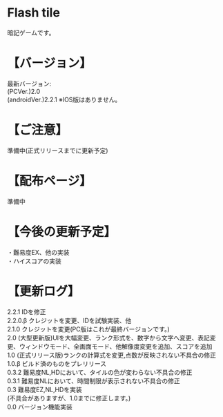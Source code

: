 # Flash tile
暗記ゲームです。
# 【バージョン】
最新バージョン:  
(PCVer.)2.0  
(androidVer.)2.2.1 
※IOS版はありません。
# 【ご注意】
準備中(正式リリースまでに更新予定)
# 【配布ページ】
準備中
# 【今後の更新予定】
・難易度EX、他の実装  
・ハイスコアの実装
# 【更新ログ】
2.2.1 IDを修正  
2.2.0.β クレジットを変更、IDを試験実装、他  
2.1.0 クレジットを変更(PC版はこれが最終バージョンです。)  
2.0 (大型更新版)UIを大幅変更、ランク形式を、数字から文字へ変更、表記変更、ウィンドウモード、全画面モード、他解像度変更を追加、スコアを追加  
1.0 (正式リリース版)ランクの計算式を変更,点数が反映されない不具合の修正  
1.0.β ビルド済のものをプレリリース  
0.3.2 難易度NL,HDにおいて、タイルの色が変わらない不具合の修正  
0.3.1 難易度NLにおいて、時間制限が表示されない不具合の修正  
0.3 難易度EZ,NL,HDを実装  
(不具合がありますが、1.0までに修正します。)   
0.0 バージョン機能実装

